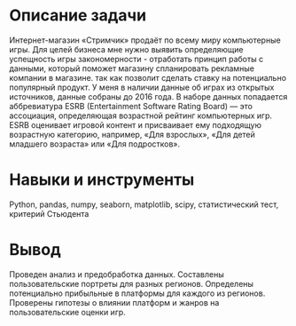 # Описание задачи

Интернет-магазин «Стримчик» продаёт по всему миру компьютерные игры. Для целей бизнеса мне нужно выявить определяющие успещность игры закономерности - отработать принцип работы с данными, который поможет магазину спланировать рекламные компании в магазине. так как позволит сделать ставку на потенциально популярный продукт. У меня в наличии данные об играх из открытых источников, данные собраны до 2016 года. В наборе данных попадается аббревиатура ESRB (Entertainment Software Rating Board) — это ассоциация, определяющая возрастной рейтинг компьютерных игр. ESRB оценивает игровой контент и присваивает ему подходящую возрастную категорию, например, «Для взрослых», «Для детей младшего возраста» или «Для подростков».


# Навыки и инструменты

Python, pandas, numpy, seaborn, matplotlib, scipy, статистический тест, критерий Стьюдента

# Вывод

Проведен анализ и предобработка данных. Составлены пользовательские портреты для разных регионов. Определены потенциально прибыльные в  платформы для каждого из регионов. Проверены гипотезы о влиянии платформ и жанров на пользовательские оценки игр.


